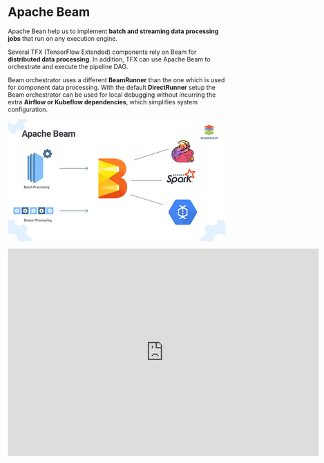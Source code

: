 # Apache Beam

Apache Bean help us to implement **batch and streaming data processing jobs** that run on any execution engine.


Several TFX (TensorFlow Extended) components rely on Beam for **distributed data processing**. 
In addition, TFX can use Apache Beam to orchestrate and execute the pipeline DAG. 

Beam orchestrator uses a different **BeamRunner** than the one which is used for component data processing. 
With the default **DirectRunner** setup the Beam orchestrator can be used for local debugging without incurring the extra **Airflow or Kubeflow dependencies**, which simplifies system configuration.


![Apache Beam](img/apachebeam/beam-1.webp)

<iframe width="720" height="480" src="https://www.youtube.com/embed/udKgN1_eThs" title="YouTube video player" frameborder="0" allow="accelerometer; autoplay; clipboard-write; encrypted-media; gyroscope; picture-in-picture" allowfullscreen></iframe>
